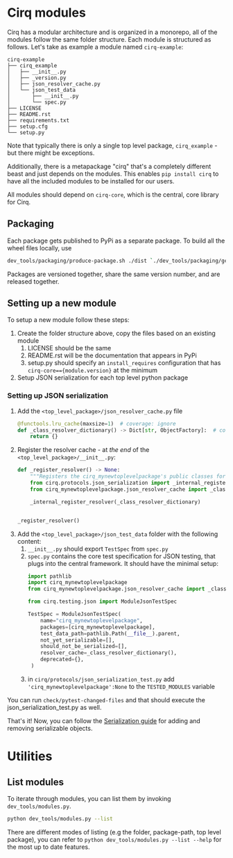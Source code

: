 # Cirq modules 

Cirq has a modular architecture and is organized in a monorepo, all of the modules follow the same folder structure.
Each module is structured as follows. Let's take as example a module named `cirq-example`: 

```
cirq-example
├── cirq_example
│   ├── __init__.py
│   ├── _version.py
│   ├── json_resolver_cache.py
│   └── json_test_data
│       ├── __init__.py
│       └── spec.py
├── LICENSE
├── README.rst
├── requirements.txt
├── setup.cfg
└── setup.py
```

Note that typically there is only a single top level package, `cirq_example` - but there might be exceptions. 

Additionally, there is a metapackage "cirq" that's a completely different beast and just depends on the modules. 
This enables `pip install cirq` to have all the included modules to be installed for our users.

All modules should depend on `cirq-core`, which is the central, core library for Cirq.    

## Packaging 

Each package gets published to PyPi as a separate package. To build all the wheel files locally, use

```bash
dev_tools/packaging/produce-package.sh ./dist `./dev_tools/packaging/generate-dev-version-id.sh`
```
 
Packages are versioned together, share the same version number, and are released together. 

## Setting up a new module

To setup a new module follow these steps: 

1. Create the folder structure above, copy the files based on an existing module
    1. LICENSE should be the same
    2. README.rst will be the documentation that appears in PyPi
    3. setup.py should specify an `install_requires` configuration that has `cirq-core=={module.version}` at the minimum
2. Setup JSON serialization for each top level python package 


### Setting up JSON serialization

1. Add the `<top_level_package>/json_resolver_cache.py` file 
    ```python
    @functools.lru_cache(maxsize=1)  # coverage: ignore
    def _class_resolver_dictionary() -> Dict[str, ObjectFactory]:  # coverage: ignore
        return {}
    ```
2. Register the resolver cache - at _the end_ of the `<top_level_package>/__init__.py`:
    ```python
    def _register_resolver() -> None:
        """Registers the cirq_mynewtoplevelpackage's public classes for JSON serialization."""
        from cirq.protocols.json_serialization import _internal_register_resolver
        from cirq_mynewtoplevelpackage.json_resolver_cache import _class_resolver_dictionary
    
        _internal_register_resolver(_class_resolver_dictionary)
    
    
    _register_resolver()
    ``` 
3. Add the `<top_level_package>/json_test_data` folder with the following content: 
   1. `__init__.py` should export `TestSpec` from `spec.py`
   2. `spec.py` contains the core test specification for JSON testing, that plugs into the central framework. It should have the minimal setup:    
       ```python
       import pathlib
       import cirq_mynewtoplevelpackage
       from cirq_mynewtoplevelpackage.json_resolver_cache import _class_resolver_dictionary
       
       from cirq.testing.json import ModuleJsonTestSpec
       
       TestSpec = ModuleJsonTestSpec(
           name="cirq_mynewtoplevelpackage",
           packages=[cirq_mynewtoplevelpackage],
           test_data_path=pathlib.Path(__file__).parent,
           not_yet_serializable=[],
           should_not_be_serialized=[],
           resolver_cache=_class_resolver_dictionary(),
           deprecated={},
        )
       ```
   3. in `cirq/protocols/json_serialization_test.py` add `'cirq_mynewtoplevelpackage':None` to the `TESTED_MODULES` variable
 
You can run `check/pytest-changed-files` and that should execute the json_serialization_test.py as well. 

That's it! Now, you can follow the [Serialization guide](./serialization.md) for adding and removing serializable objects.

# Utilities 

## List modules 

To iterate through modules, you can list them by invoking `dev_tools/modules.py`. 
 
```bash
python dev_tools/modules.py --list 
```

There are different modes of listing (e.g the folder, package-path, top level package), 
you can refer to `python dev_tools/modules.py --list --help` for the most up to date features. 
